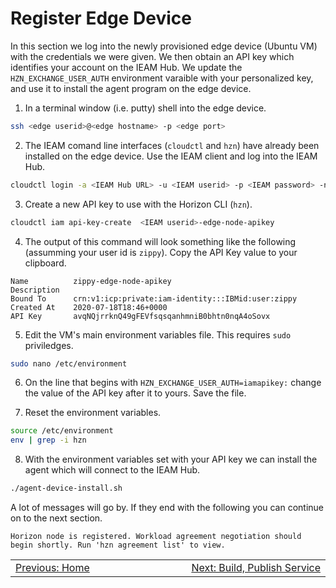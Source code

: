 # Register Edge Device

In this section we log into the newly provisioned edge device (Ubuntu VM) with the credentials 
we were given.  We then obtain an API key which identifies your account on the IEAM Hub. We 
update the `HZN_EXCHANGE_USER_AUTH` environment varaible with your personalized key, and use 
it to install the agent program on the edge device.

1. In a terminal window (i.e. putty) shell into the edge device.
```bash
ssh <edge userid>@<edge hostname> -p <edge port>

```

2. The IEAM comand line interfaces (`cloudctl` and `hzn`) have already been installed on the edge device.  Use the IEAM client and log into the IEAM Hub.
```bash
cloudctl login -a <IEAM Hub URL> -u <IEAM userid> -p <IEAM password> -n default

```

3. Create a new API key to use with the Horizon CLI (`hzn`). 
```bash
cloudctl iam api-key-create  <IEAM userid>-edge-node-apikey 

```

4. The output of this command will look something like the following (assumming your user id is `zippy`).  Copy the API Key value to your clipboard.
```
Name          zippy-edge-node-apikey
Description
Bound To      crn:v1:icp:private:iam-identity:::IBMid:user:zippy
Created At    2020-07-18T18:46+0000
API Key       avqNQjrrknQ49gFEVfsqsqanhmniB0bhtn0nqA4oSovx
```

5. Edit the VM's main environment variables file.  This requires `sudo` priviledges.
```bash
sudo nano /etc/environment

```

6. On the line that begins with `HZN_EXCHANGE_USER_AUTH=iamapikey:` change the value of the API key after it to yours.  Save the file.

7. Reset the environment variables.
```bash
source /etc/environment
env | grep -i hzn

```

8. With the environment variables set with your API key we can install the agent which will connect to the IEAM Hub.
```bash
./agent-device-install.sh 

```

A lot of messages will go by.  If they end with the following you can continue on to the next section.
```
Horizon node is registered. Workload agreement negotiation should begin shortly. Run 'hzn agreement list' to view.
```


<table align="center">
<tr>
  <td align="left" width="9999"><a href="../README.md">Previous: Home</a> </td>
  <td align="right" width="9999"><a href="build_publish_service.md">Next: Build, Publish Service </a> </td>
</tr>
</table>

